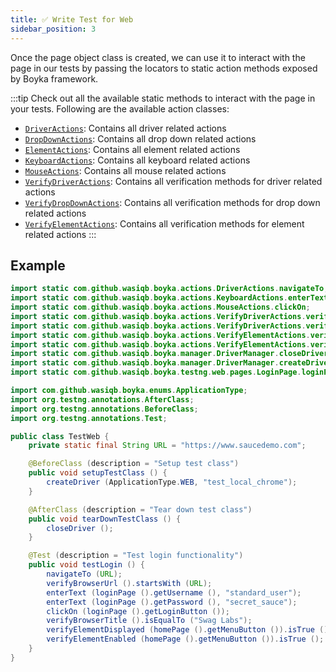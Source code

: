 ```yaml
---
title: ✅ Write Test for Web
sidebar_position: 3
---
```


Once the page object class is created, we can use it to interact with the page in our tests by passing the locators to static action methods exposed by Boyka framework.

:::tip
Check out all the available static methods to interact with the page in your tests. Following are the available action classes:

- [`DriverActions`](/api/actions/driver-actions): Contains all driver related actions
- [`DropDownActions`](/api/actions/drop-down-actions): Contains all drop down related actions
- [`ElementActions`](/api/actions/element-actions): Contains all element related actions
- [`KeyboardActions`](/api/actions/keyboard-actions): Contains all keyboard related actions
- [`MouseActions`](/api/actions/mouse-actions): Contains all mouse related actions
- [`VerifyDriverActions`](/api/actions/verify-driver-actions): Contains all verification methods for driver related actions
- [`VerifyDropDownActions`](/api/actions/verify-drop-down-actions): Contains all verification methods for drop down related actions
- [`VerifyElementActions`](/api/actions/verify-element-actions): Contains all verification methods for element related actions
:::

## Example

```java
import static com.github.wasiqb.boyka.actions.DriverActions.navigateTo;
import static com.github.wasiqb.boyka.actions.KeyboardActions.enterText;
import static com.github.wasiqb.boyka.actions.MouseActions.clickOn;
import static com.github.wasiqb.boyka.actions.VerifyDriverActions.verifyBrowserTitle;
import static com.github.wasiqb.boyka.actions.VerifyDriverActions.verifyBrowserUrl;
import static com.github.wasiqb.boyka.actions.VerifyElementActions.verifyElementDisplayed;
import static com.github.wasiqb.boyka.actions.VerifyElementActions.verifyElementEnabled;
import static com.github.wasiqb.boyka.manager.DriverManager.closeDriver;
import static com.github.wasiqb.boyka.manager.DriverManager.createDriver;
import static com.github.wasiqb.boyka.testng.web.pages.LoginPage.loginPage;

import com.github.wasiqb.boyka.enums.ApplicationType;
import org.testng.annotations.AfterClass;
import org.testng.annotations.BeforeClass;
import org.testng.annotations.Test;

public class TestWeb {
    private static final String URL = "https://www.saucedemo.com";

    @BeforeClass (description = "Setup test class")
    public void setupTestClass () {
        createDriver (ApplicationType.WEB, "test_local_chrome");
    }

    @AfterClass (description = "Tear down test class")
    public void tearDownTestClass () {
        closeDriver ();
    }

    @Test (description = "Test login functionality")
    public void testLogin () {
        navigateTo (URL);
        verifyBrowserUrl ().startsWith (URL);
        enterText (loginPage ().getUsername (), "standard_user");
        enterText (loginPage ().getPassword (), "secret_sauce");
        clickOn (loginPage ().getLoginButton ());
        verifyBrowserTitle ().isEqualTo ("Swag Labs");
        verifyElementDisplayed (homePage ().getMenuButton ()).isTrue ();
        verifyElementEnabled (homePage ().getMenuButton ()).isTrue ();
    }
}
```
